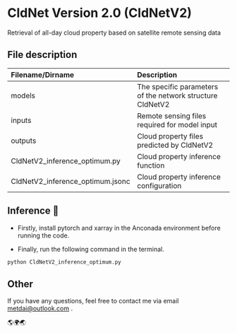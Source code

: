 # CldNet Version 2.0 (CldNetV2)
Retrieval of all-day cloud property based on satellite remote sensing data

## File description
| Filename/Dirname                 | Description                                               |
| :------------------------------- | :-------------------------------------------------------- |
| models                           | The specific parameters of the network structure CldNetV2 |
| inputs                           | Remote sensing files required for model input             |
| outputs                          | Cloud property files predicted by CldNetV2                |
| CldNetV2_inference_optimum.py    | Cloud property inference function                         |
| CldNetV2_inference_optimum.jsonc | Cloud property inference configuration                    |

## Inference 🚀
- Firstly, install pytorch and xarray in the Anconada environment before running the code.

- Finally, run the following command in the terminal.
```sh
python CldNetV2_inference_optimum.py
```

## Other
If you have any questions, feel free to contact me via email metdai@outlook.com .

🌎🌍🌏